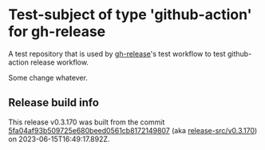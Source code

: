 # Test-subject of type 'github-action' for gh-release

A test repository that is used by [gh-release](https://github.com/kattecon/gh-release)'s test workflow to test github-action release workflow.

Some change whatever.


## Release build info

This release v0.3.170 was built from the commit [5fa04af93b509725e680beed0561cb8172149807](https://github.com/kattecon/gh-release-test-ga/tree/5fa04af93b509725e680beed0561cb8172149807) (aka [release-src/v0.3.170](https://github.com/kattecon/gh-release-test-ga/tree/release-src/v0.3.170)) on 2023-06-15T16:49:17.892Z.
        